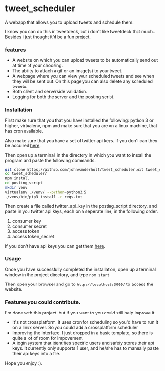 # tweet_scheduler
A webapp that allows you to upload tweets and schedule them.

I know you can do this in tweetdeck, but i don't like tweetdeck that much..
Besides i just thought it'd be a fun  project.

### features
+ A website on which you can upload tweets to be automatically send out at time of your choosing.
+ The ability to attach a gif or an image(s) to your tweet.
+ A webpage where you can view your scheduled tweets and see when they will be sent out. 
On this page you can also delete any scheduled tweets.
+ Both client and serverside validation.
+ Logging for both the server and the posting script.

### Installation
First make sure that you that you have installed the following: python 3 or higher, virtualenv, npm
and make sure that you are on a linux machine, that has cron available.

Also make sure that you have a set of twitter api keys. if you don't can they be accuired [here](https://developer.twitter.com/en/docs/basics/authentication/guides/access-tokens).

Then open up a terminal, in the directory in which you want to install the program and paste the following commands.

````bash
git clone https://github.com/johnvanderholt/tweet_scheduler.git tweet_scheduler
cd tweet_scheduler/
npm install
cd posting_script
mkdir venv
virtualenv ./venv/ --python=python3.5
./venv/bin/pip3 install -r reqs.txt
````

Then create a file called twitter_api_key in the posting_script directory, and paste in you twitter api keys, each on a seperate line, in the following order.
1. consumer key
2. consumer secret
3. access token
4. access token_secret

If you don't have api keys you can get them [here](https://developer.twitter.com/en/docs/basics/authentication/guides/access-tokens).

### Usage
Once you have successfully completed the installation, open up a terminal window in the 
project directory, and type `npm start`. 

Then open your browser and go to `http://localhost:3000/` to access the website.

### Features you could contribute.
I'm done with this project. but if you want to you could still help improve it.
+ It's not crossplatform. it uses cron for scheduling so you'd have to run it on a linux server. 
So you could add a crossplatform scheduler.
+ Improving the interface. I just dropped in a basic template, so there is quite a lot of room for impovement.
+ A login system that identifies specific users and safely stores their api keys. 
It currently only supports 1 user, and he/she has to manually paste their api keys into a file.


Hope you enjoy :).
